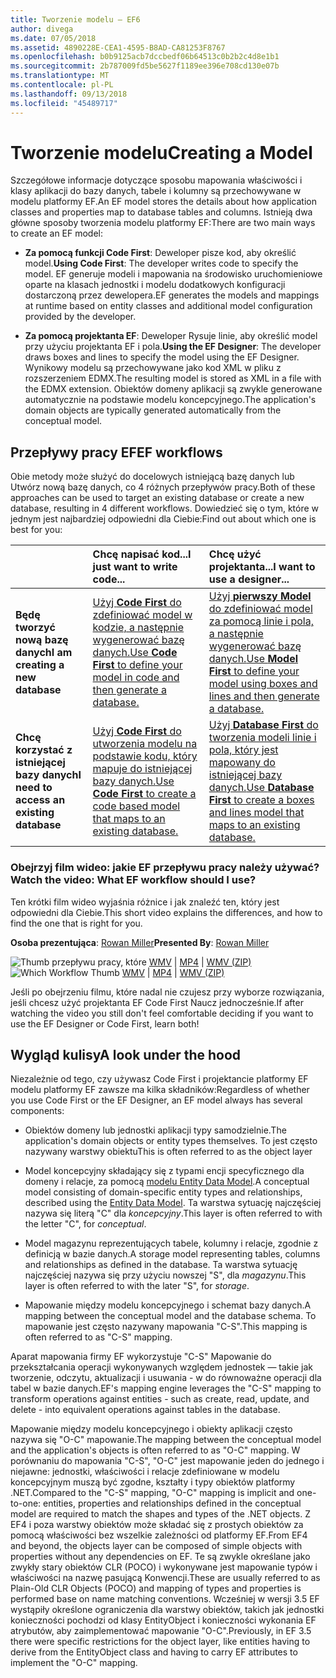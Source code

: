 ```yaml
---
title: Tworzenie modelu — EF6
author: divega
ms.date: 07/05/2018
ms.assetid: 4890228E-CEA1-4595-B8AD-CA81253F8767
ms.openlocfilehash: b0b9125acb7dccbedf06b64513c0b2b2c4d8e1b1
ms.sourcegitcommit: 2b787009fd5be5627f1189ee396e708cd130e07b
ms.translationtype: MT
ms.contentlocale: pl-PL
ms.lasthandoff: 09/13/2018
ms.locfileid: "45489717"
---
```

# <a name="creating-a-model"></a><span data-ttu-id="9279b-102">Tworzenie modelu</span><span class="sxs-lookup"><span data-stu-id="9279b-102">Creating a Model</span></span>

<span data-ttu-id="9279b-103">Szczegółowe informacje dotyczące sposobu mapowania właściwości i klasy aplikacji do bazy danych, tabele i kolumny są przechowywane w modelu platformy EF.</span><span class="sxs-lookup"><span data-stu-id="9279b-103">An EF model stores the details about how application classes and properties map to database tables and columns.</span></span> <span data-ttu-id="9279b-104">Istnieją dwa główne sposoby tworzenia modelu platformy EF:</span><span class="sxs-lookup"><span data-stu-id="9279b-104">There are two main ways to create an EF model:</span></span>

- <span data-ttu-id="9279b-105">**Za pomocą funkcji Code First**: Deweloper pisze kod, aby określić model.</span><span class="sxs-lookup"><span data-stu-id="9279b-105">**Using Code First**: The developer writes code to specify the model.</span></span> <span data-ttu-id="9279b-106">EF generuje modeli i mapowania na środowisko uruchomieniowe oparte na klasach jednostki i modelu dodatkowych konfiguracji dostarczoną przez dewelopera.</span><span class="sxs-lookup"><span data-stu-id="9279b-106">EF generates the models and mappings at runtime based on entity classes and additional model configuration provided by the developer.</span></span>

- <span data-ttu-id="9279b-107">**Za pomocą projektanta EF**: Deweloper Rysuje linie, aby określić model przy użyciu projektanta EF i pola.</span><span class="sxs-lookup"><span data-stu-id="9279b-107">**Using the EF Designer**: The developer draws boxes and lines to specify the model using the EF Designer.</span></span> <span data-ttu-id="9279b-108">Wynikowy modelu są przechowywane jako kod XML w pliku z rozszerzeniem EDMX.</span><span class="sxs-lookup"><span data-stu-id="9279b-108">The resulting model is stored as XML in a file with the EDMX extension.</span></span> <span data-ttu-id="9279b-109">Obiektów domeny aplikacji są zwykle generowane automatycznie na podstawie modelu koncepcyjnego.</span><span class="sxs-lookup"><span data-stu-id="9279b-109">The application's domain objects are typically generated automatically from the conceptual model.</span></span>

## <a name="ef-workflows"></a><span data-ttu-id="9279b-110">Przepływy pracy EF</span><span class="sxs-lookup"><span data-stu-id="9279b-110">EF workflows</span></span>

<span data-ttu-id="9279b-111">Obie metody może służyć do docelowych istniejącą bazę danych lub Utwórz nową bazę danych, co 4 różnych przepływów pracy.</span><span class="sxs-lookup"><span data-stu-id="9279b-111">Both of these approaches can be used to target an existing database or create a new database, resulting in 4 different workflows.</span></span>
<span data-ttu-id="9279b-112">Dowiedzieć się o tym, które w jednym jest najbardziej odpowiedni dla Ciebie:</span><span class="sxs-lookup"><span data-stu-id="9279b-112">Find out about which one is best for you:</span></span>  

|                                           | <span data-ttu-id="9279b-113">Chcę napisać kod...</span><span class="sxs-lookup"><span data-stu-id="9279b-113">I just want to write code...</span></span>                                                                                                                   | <span data-ttu-id="9279b-114">Chcę użyć projektanta...</span><span class="sxs-lookup"><span data-stu-id="9279b-114">I want to use a designer...</span></span>                                                                                                                        |
|:------------------------------------------|:-----------------------------------------------------------------------------------------------------------------------------------------------|:---------------------------------------------------------------------------------------------------------------------------------------------------|
| <span data-ttu-id="9279b-115">**Będę tworzyć nową bazę danych**</span><span class="sxs-lookup"><span data-stu-id="9279b-115">**I am creating a new database**</span></span>          | [<span data-ttu-id="9279b-116">Użyj **Code First** do zdefiniować model w kodzie, a następnie wygenerować bazę danych.</span><span class="sxs-lookup"><span data-stu-id="9279b-116">Use **Code First** to define your model in code and then generate a database.</span></span>](~/ef6/modeling/code-first/workflows/new-database.md)           | [<span data-ttu-id="9279b-117">Użyj **pierwszy Model** do zdefiniować model za pomocą linie i pola, a następnie wygenerować bazę danych.</span><span class="sxs-lookup"><span data-stu-id="9279b-117">Use **Model First** to define your model using boxes and lines and then generate a database.</span></span>](~/ef6/modeling/designer/workflows/model-first.md)   |
| <span data-ttu-id="9279b-118">**Chcę korzystać z istniejącej bazy danych**</span><span class="sxs-lookup"><span data-stu-id="9279b-118">**I need to access an existing database**</span></span> | [<span data-ttu-id="9279b-119">Użyj **Code First** do utworzenia modelu na podstawie kodu, który mapuje do istniejącej bazy danych.</span><span class="sxs-lookup"><span data-stu-id="9279b-119">Use **Code First** to create a code based model that maps to an existing database.</span></span>](~/ef6/modeling/code-first/workflows/existing-database.md) | [<span data-ttu-id="9279b-120">Użyj **Database First** do tworzenia modeli linie i pola, który jest mapowany do istniejącej bazy danych.</span><span class="sxs-lookup"><span data-stu-id="9279b-120">Use **Database First** to create a boxes and lines model that maps to an existing database.</span></span>](~/ef6/modeling/designer/workflows/database-first.md) |

### <a name="watch-the-video-what-ef-workflow-should-i-use"></a><span data-ttu-id="9279b-121">Obejrzyj film wideo: jakie EF przepływu pracy należy używać?</span><span class="sxs-lookup"><span data-stu-id="9279b-121">Watch the video: What EF workflow should I use?</span></span>

<span data-ttu-id="9279b-122">Ten krótki film wideo wyjaśnia różnice i jak znaleźć ten, który jest odpowiedni dla Ciebie.</span><span class="sxs-lookup"><span data-stu-id="9279b-122">This short video explains the differences, and how to find the one that is right for you.</span></span>

<span data-ttu-id="9279b-123">**Osoba prezentująca**: [Rowan Miller](http://romiller.com/)</span><span class="sxs-lookup"><span data-stu-id="9279b-123">**Presented By**: [Rowan Miller](http://romiller.com/)</span></span>

<span data-ttu-id="9279b-124">![Thumb przepływu pracy, które](../media/whichworkflow-thumb.png) [WMV](http://download.microsoft.com/download/8/F/8/8F81F4CD-3678-4229-8D79-0C63FFA3C595/HDI_ITPro_Technet_winvideo_ChoseYourWorkflow.wmv) | [MP4](http://download.microsoft.com/download/8/F/8/8F81F4CD-3678-4229-8D79-0C63FFA3C595/HDI_ITPro_Technet_mp4video_ChoseYourWorkflow.m4v) | [WMV (ZIP)](http://download.microsoft.com/download/8/F/8/8F81F4CD-3678-4229-8D79-0C63FFA3C595/HDI_ITPro_Technet_winvideo_ChoseYourWorkflow.zip)</span><span class="sxs-lookup"><span data-stu-id="9279b-124">![Which Workflow Thumb](../media/whichworkflow-thumb.png) [WMV](http://download.microsoft.com/download/8/F/8/8F81F4CD-3678-4229-8D79-0C63FFA3C595/HDI_ITPro_Technet_winvideo_ChoseYourWorkflow.wmv) | [MP4](http://download.microsoft.com/download/8/F/8/8F81F4CD-3678-4229-8D79-0C63FFA3C595/HDI_ITPro_Technet_mp4video_ChoseYourWorkflow.m4v) | [WMV (ZIP)](http://download.microsoft.com/download/8/F/8/8F81F4CD-3678-4229-8D79-0C63FFA3C595/HDI_ITPro_Technet_winvideo_ChoseYourWorkflow.zip)</span></span>

<span data-ttu-id="9279b-125">Jeśli po obejrzeniu filmu, które nadal nie czujesz przy wyborze rozwiązania, jeśli chcesz użyć projektanta EF Code First Naucz jednocześnie.</span><span class="sxs-lookup"><span data-stu-id="9279b-125">If after watching the video you still don't feel comfortable deciding if you want to use the EF Designer or Code First, learn both!</span></span>

## <a name="a-look-under-the-hood"></a><span data-ttu-id="9279b-126">Wygląd kulisy</span><span class="sxs-lookup"><span data-stu-id="9279b-126">A look under the hood</span></span>

<span data-ttu-id="9279b-127">Niezależnie od tego, czy używasz Code First i projektancie platformy EF modelu platformy EF zawsze ma kilka składników:</span><span class="sxs-lookup"><span data-stu-id="9279b-127">Regardless of whether you use Code First or the EF Designer, an EF model always has several components:</span></span>

- <span data-ttu-id="9279b-128">Obiektów domeny lub jednostki aplikacji typy samodzielnie.</span><span class="sxs-lookup"><span data-stu-id="9279b-128">The application's domain objects or entity types themselves.</span></span> <span data-ttu-id="9279b-129">To jest często nazywany warstwy obiektu</span><span class="sxs-lookup"><span data-stu-id="9279b-129">This is often referred to as the object layer</span></span>

- <span data-ttu-id="9279b-130">Model koncepcyjny składający się z typami encji specyficznego dla domeny i relacje, za pomocą [modelu Entity Data Model](~/ef6/resources/glossary.md#entity-data-model).</span><span class="sxs-lookup"><span data-stu-id="9279b-130">A conceptual model consisting of domain-specific entity types and relationships, described using the [Entity Data Model](~/ef6/resources/glossary.md#entity-data-model).</span></span> <span data-ttu-id="9279b-131">Ta warstwa sytuację najczęściej nazywa się literą "C" dla _koncepcyjny_.</span><span class="sxs-lookup"><span data-stu-id="9279b-131">This layer is often referred to with the letter "C", for _conceptual_.</span></span>

- <span data-ttu-id="9279b-132">Model magazynu reprezentujących tabele, kolumny i relacje, zgodnie z definicją w bazie danych.</span><span class="sxs-lookup"><span data-stu-id="9279b-132">A storage model representing tables, columns and relationships as defined in the database.</span></span> <span data-ttu-id="9279b-133">Ta warstwa sytuację najczęściej nazywa się przy użyciu nowszej "S", dla _magazynu_.</span><span class="sxs-lookup"><span data-stu-id="9279b-133">This layer is often referred to with the later "S", for _storage_.</span></span>  

- <span data-ttu-id="9279b-134">Mapowanie między modelu koncepcyjnego i schemat bazy danych.</span><span class="sxs-lookup"><span data-stu-id="9279b-134">A mapping between the conceptual model and the database schema.</span></span> <span data-ttu-id="9279b-135">To mapowanie jest często nazywany mapowania "C-S".</span><span class="sxs-lookup"><span data-stu-id="9279b-135">This mapping is often referred to as "C-S" mapping.</span></span>

<span data-ttu-id="9279b-136">Aparat mapowania firmy EF wykorzystuje "C-S" Mapowanie do przekształcania operacji wykonywanych względem jednostek — takie jak tworzenie, odczytu, aktualizacji i usuwania - w do równoważne operacji dla tabel w bazie danych.</span><span class="sxs-lookup"><span data-stu-id="9279b-136">EF's mapping engine leverages the "C-S" mapping to transform operations against entities - such as create, read, update, and delete - into equivalent operations against tables in the database.</span></span>

<span data-ttu-id="9279b-137">Mapowanie między modelu koncepcyjnego i obiekty aplikacji często nazywa się "O-C" mapowanie.</span><span class="sxs-lookup"><span data-stu-id="9279b-137">The mapping between the conceptual model and the application's objects is often referred to as "O-C" mapping.</span></span> <span data-ttu-id="9279b-138">W porównaniu do mapowania "C-S", "O-C" jest mapowanie jeden do jednego i niejawne: jednostki, właściwości i relacje zdefiniowane w modelu koncepcyjnym muszą być zgodne, kształty i typy obiektów platformy .NET.</span><span class="sxs-lookup"><span data-stu-id="9279b-138">Compared to the "C-S" mapping, "O-C" mapping is implicit and one-to-one: entities, properties and relationships defined in the conceptual model are required to match the shapes and types of the .NET objects.</span></span> <span data-ttu-id="9279b-139">Z EF4 i poza warstwy obiektów może składać się z prostych obiektów za pomocą właściwości bez wszelkie zależności od platformy EF.</span><span class="sxs-lookup"><span data-stu-id="9279b-139">From EF4 and beyond, the objects layer can be composed of simple objects with properties without any dependencies on EF.</span></span> <span data-ttu-id="9279b-140">Te są zwykle określane jako zwykły stary obiektów CLR (POCO) i wykonywane jest mapowanie typów i właściwości na nazwę pasującą Konwencji.</span><span class="sxs-lookup"><span data-stu-id="9279b-140">These are usually referred to as Plain-Old CLR Objects (POCO) and mapping of types and properties is performed base on name matching conventions.</span></span> <span data-ttu-id="9279b-141">Wcześniej w wersji 3.5 EF wystąpiły określone ograniczenia dla warstwy obiektów, takich jak jednostki konieczności pochodzi od klasy EntityObject i konieczności wykonania EF atrybutów, aby zaimplementować mapowanie "O-C".</span><span class="sxs-lookup"><span data-stu-id="9279b-141">Previously, in EF 3.5 there were specific restrictions for the object layer, like entities having to derive from the EntityObject class and having to carry EF attributes to implement the "O-C" mapping.</span></span>
